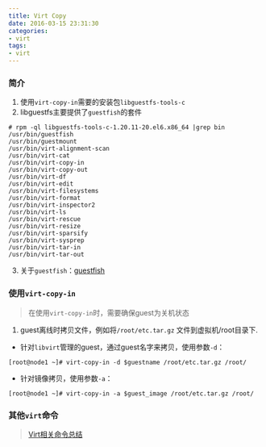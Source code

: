```yaml
---
title: Virt Copy
date: 2016-03-15 23:31:30
categories:
- virt
tags:
- virt
---
```


### 简介

1. 使用`virt-copy-in`需要的安装包`libguestfs-tools-c`
2. libguestfs主要提供了`guestfish`的套件
  ```
  # rpm -ql libguestfs-tools-c-1.20.11-20.el6.x86_64 |grep bin
  /usr/bin/guestfish
  /usr/bin/guestmount
  /usr/bin/virt-alignment-scan
  /usr/bin/virt-cat
  /usr/bin/virt-copy-in
  /usr/bin/virt-copy-out
  /usr/bin/virt-df
  /usr/bin/virt-edit
  /usr/bin/virt-filesystems
  /usr/bin/virt-format
  /usr/bin/virt-inspector2
  /usr/bin/virt-ls
  /usr/bin/virt-rescue
  /usr/bin/virt-resize
  /usr/bin/virt-sparsify
  /usr/bin/virt-sysprep
  /usr/bin/virt-tar-in
  /usr/bin/virt-tar-out
  ```

3. 关于`guestfish`：[guestfish](http://libguestfs.org/guestfish.1.html)

### 使用`virt-copy-in`
>在使用`virt-copy-in`时，需要确保guest为关机状态

1. guest离线时拷贝文件，例如将`/root/etc.tar.gz` 文件到虚拟机/root目录下.

  * 针对`libvirt`管理的guest，通过guest名字来拷贝，使用参数`-d`：
  ```
  [root@node1 ~]# virt-copy-in -d $guestname /root/etc.tar.gz /root/
  ```
  * 针对镜像拷贝，使用参数`-a`：
  ```
  [root@node1 ~]# virt-copy-in -a $guest_image /root/etc.tar.gz /root/
  ```

### 其他`virt`命令

> [Virt相关命令总结](https://www.linuxidc.com/Linux/2014-08/105140.htm)
